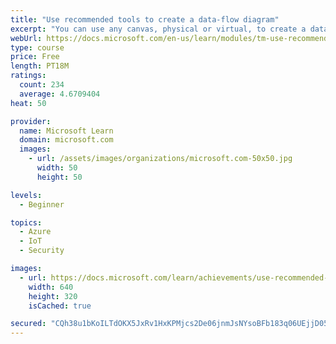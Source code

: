 ```yaml
---
title: "Use recommended tools to create a data-flow diagram"
excerpt: "You can use any canvas, physical or virtual, to create a data-flow diagram. Engineers at Microsoft recommend three tools to help you in your threat modeling journey."
webUrl: https://docs.microsoft.com/en-us/learn/modules/tm-use-recommended-tools-to-create-a-data-flow-diagram/
type: course
price: Free
length: PT18M
ratings:
  count: 234
  average: 4.6709404
heat: 50

provider:
  name: Microsoft Learn
  domain: microsoft.com
  images:
    - url: /assets/images/organizations/microsoft.com-50x50.jpg
      width: 50
      height: 50

levels:
  - Beginner

topics:
  - Azure
  - IoT
  - Security

images:
  - url: https://docs.microsoft.com/learn/achievements/use-recommended-tools-to-create-a-data-flow-diagram-social.png
    width: 640
    height: 320
    isCached: true

secured: "CQh38u1bKoILTdOKX5JxRv1HxKPMjcs2De06jnmJsNYsoBFb183q06UEjjD05AF7/2pPkt0PTy+0ytUyHqLka/FTwlfbIEBdXQV5ywTE6WCkY6GxWjp+0/nT+qcYW2MUUTo2Wz7tBzyBzYy1g0qOJB4K8VYPTBD3yAnL09c6HgOZ59UB0xTqVxmRZvXpdcn4dLQMJNF1EAjwXfArLQv4YkAW3F3Q33R5o25Rkgp6rgkuKmPE4IwwBbKfr4/jpMG1VNsybEnz13fGLNfAH/sOQvqTXx6euUjUeWMY6q+ignc/0p40vhXXwQWNQgcyzHqbp3sjc/5UOXTrSaLQ9rii5WFb9eWXPjsoENHCqP6SuHr2KZNaCi/o1OTnJu+GwEyTA3lEbjV/j0Sg7cJug+VlKD9kuSWtnWi3aBKbRmuelrA=;6wk0VfJtn9k+SqfpsBY/6A=="
---
```


